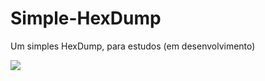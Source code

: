 # Simple-HexDump
Um simples HexDump, para estudos (em desenvolvimento)

<img src="Simple-HexDump/img/source.png">
